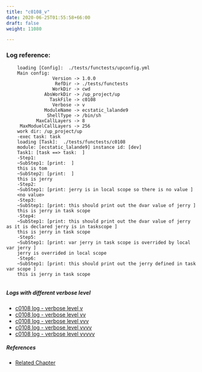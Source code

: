```yaml
---
title: "c0108_v"
date: 2020-06-25T01:55:58+66:00
draft: false
weight: 11080

---
```


### Log reference: <no value>

```
    loading [Config]:  ./tests/functests/upconfig.yml
    Main config:
                 Version -> 1.0.0
                  RefDir -> ./tests/functests
                 WorkDir -> cwd
              AbsWorkDir -> /up_project/up
                TaskFile -> c0108
                 Verbose -> v
              ModuleName -> ecstatic_lalande9
               ShellType -> /bin/sh
           MaxCallLayers -> 8
     MaxModuelCallLayers -> 256
    work dir: /up_project/up
    -exec task: task
    loading [Task]:  ./tests/functests/c0108
    module: [ecstatic_lalande9] instance id: [dev]
    Task1: [task ==> task:  ]
    -Step1:
    ~SubStep1: [print:  ]
    this is tom
    ~SubStep2: [print:  ]
    this is jerry
    -Step2:
    ~SubStep1: [print: jerry is in local scope so there is no value ]
    <no value>
    -Step3:
    ~SubStep1: [print: this should print out the dvar value of jerry ]
    this is jerry in task scope
    -Step4:
    ~SubStep1: [print: this should print out the dvar value of jerry as it is declared jerry is in taskscope ]
    this is jerry in task scope
    -Step5:
    ~SubStep1: [print: var jerry in task scope is overrided by local var jerry ]
    jerry is overrided in local scope
    -Step6:
    ~SubStep1: [print: this should print out the jerry defined in task var scope ]
    this is jerry in task scope
    
```

##### Logs with different verbose level
* [c0108 log - verbose level v](../../logs/c0108_v)
* [c0108 log - verbose level vv](../../logs/c0108_vv)
* [c0108 log - verbose level vvv](../../logs/c0108_vvv)
* [c0108 log - verbose level vvvv](../../logs/c0108_vvvv)
* [c0108 log - verbose level vvvvv](../../logs/c0108_vvvvv)

##### References
* [Related Chapter](../../vars/c0108)
